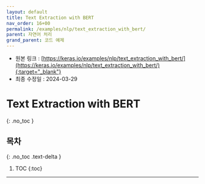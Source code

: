 ```yaml
---
layout: default
title: Text Extraction with BERT
nav_order: 16+00
permalink: /examples/nlp/text_extraction_with_bert/
parent: 자연어 처리
grand_parent: 코드 예제
---
```


* 원본 링크 : [https://keras.io/examples/nlp/text_extraction_with_bert/](https://keras.io/examples/nlp/text_extraction_with_bert/){:target="_blank"}
* 최종 수정일 : 2024-03-29

# Text Extraction with BERT
{: .no_toc }

## 목차
{: .no_toc .text-delta }

1. TOC
{:toc}

---
